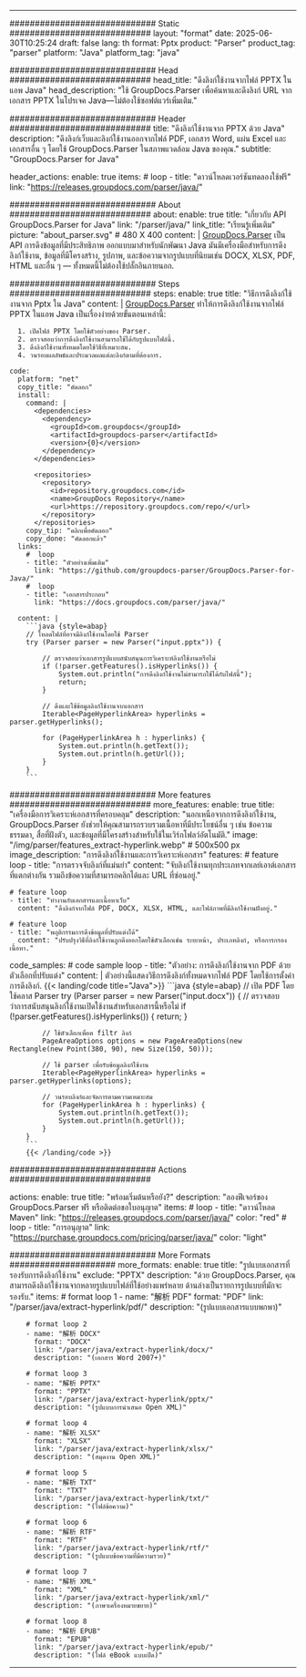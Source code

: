 


---
############################# Static ############################
layout: "format"
date:  2025-06-30T10:25:24
draft: false
lang: th
format: Pptx
product: "Parser"
product_tag: "parser"
platform: "Java"
platform_tag: "java"

############################# Head ############################
head_title: "ดึงลิงก์ใช้งานจากไฟล์ PPTX ในแอพ Java"
head_description: "ใช้ GroupDocs.Parser เพื่อค้นหาและดึงลิงก์ URL จากเอกสาร PPTX ในโปรเจค Java—ไม่ต้องใช้ซอฟต์แวร์เพิ่มเติม."

############################# Header ############################
title: "ดึงลิงก์ใช้งานจาก PPTX ด้วย Java" 
description: "ดึงลิงก์เว็บและลิงก์ใช้งานออกจากไฟล์ PDF, เอกสาร Word, แผ่น Excel และเอกสารอื่น ๆ โดยใช้ GroupDocs.Parser ในสภาพแวดล้อม Java ของคุณ."
subtitle: "GroupDocs.Parser for Java" 

header_actions:
  enable: true
  items:
    #  loop
    - title: "ดาวน์โหลดเวอร์ชันทดลองใช้ฟรี"
      link: "https://releases.groupdocs.com/parser/java/"
      
############################# About ############################
about:
    enable: true
    title: "เกี่ยวกับ API GroupDocs.Parser for Java"
    link: "/parser/java/"
    link_title: "เรียนรู้เพิ่มเติม"
    picture: "about_parser.svg" # 480 X 400
    content: |
       [GroupDocs.Parser](/parser/java/) เป็น API การดึงข้อมูลที่มีประสิทธิภาพ ออกแบบมาสำหรับนักพัฒนา Java มันมีเครื่องมือสำหรับการดึงลิงก์ใช้งาน, ข้อมูลที่มีโครงสร้าง, รูปภาพ, และข้อความจากรูปแบบที่นิยมเช่น DOCX, XLSX, PDF, HTML และอื่น ๆ — ทั้งหมดนี้ไม่ต้องใช้ปลั๊กอินภายนอก.

############################# Steps ############################
steps:
    enable: true
    title: "วิธีการดึงลิงก์ใช้งานจาก Pptx ใน Java"
    content: |
      [GroupDocs.Parser](/parser/java/) ทำให้การดึงลิงก์ใช้งานจากไฟล์ PPTX ในแอพ Java เป็นเรื่องง่ายด้วยขั้นตอนเหล่านี้:
      
      1. เปิดไฟล์ PPTX โดยใช้ตัวอย่างของ Parser.
      2. ตรวจสอบว่าการดึงลิงก์ใช้งานสามารถใช้ได้กับรูปแบบไฟล์นี้.
      3. ดึงลิงก์ใช้งานทั้งหมดโดยใช้วิธีที่เหมาะสม.
      4. วนรอบผลลัพธ์และประมวลผลแต่ละลิงก์ตามที่ต้องการ.
   
    code:
      platform: "net"
      copy_title: "คัดลอก"
      install:
        command: |
          <dependencies>
            <dependency>
              <groupId>com.groupdocs</groupId>
              <artifactId>groupdocs-parser</artifactId>
              <version>{0}</version>
            </dependency>
          </dependencies>

          <repositories>
            <repository>
              <id>repository.groupdocs.com</id>
              <name>GroupDocs Repository</name>
              <url>https://repository.groupdocs.com/repo/</url>
            </repository>
          </repositories>
        copy_tip: "คลิกเพื่อคัดลอก"
        copy_done: "คัดลอกแล้ว"
      links:
        #  loop
        - title: "ตัวอย่างเพิ่มเติม"
          link: "https://github.com/groupdocs-parser/GroupDocs.Parser-for-Java/"
        #  loop
        - title: "เอกสารประกอบ"
          link: "https://docs.groupdocs.com/parser/java/"
          
      content: |
        ```java {style=abap}
        // โหลดไฟล์ที่อาจมีลิงก์ใช้งานโดยใช้ Parser
        try (Parser parser = new Parser("input.pptx")) {

            // ตรวจสอบว่าเอกสารรูปแบบสนับสนุนการวิเคราะห์ลิงก์ใช้งานหรือไม่
            if (!parser.getFeatures().isHyperlinks()) {
                System.out.println("การดึงลิงก์ใช้งานไม่สามารถใช้ได้กับไฟล์นี้");
                return;
            }

            // ดึงและใช้ข้อมูลลิงก์ใช้งานจากเอกสาร
            Iterable<PageHyperlinkArea> hyperlinks = parser.getHyperlinks();

            for (PageHyperlinkArea h : hyperlinks) {
                System.out.println(h.getText());
                System.out.println(h.getUrl());
            }
        }
        ```            

############################# More features ############################
more_features:
  enable: true
  title: "เครื่องมือการวิเคราะห์เอกสารที่ครอบคลุม"
  description: "นอกเหนือจากการดึงลิงก์ใช้งาน, GroupDocs.Parser ยังช่วยให้คุณสามารถรวบรวมเนื้อหาที่มีประโยชน์อื่น ๆ เช่น ข้อความธรรมดา, สื่อที่ฝังตัว, และข้อมูลที่มีโครงสร้างสำหรับใช้ในเวิร์กโฟลว์อัตโนมัติ."
  image: "/img/parser/features_extract-hyperlink.webp" # 500x500 px
  image_description: "การดึงลิงก์ใช้งานและการวิเคราะห์เอกสาร"
  features:
    # feature loop
    - title: "การตรวจจับลิงก์ที่แม่นยำ"
      content: "จับลิงก์ใช้งานทุกประเภทจากเลย์เอาต์เอกสารที่แตกต่างกัน รวมถึงข้อความที่สามารถคลิกได้และ URL ที่ซ่อนอยู่."

    # feature loop
    - title: "ทำงานกับเอกสารและเนื้อหาเว็บ"
      content: "ดึงลิงก์จากไฟล์ PDF, DOCX, XLSX, HTML, และไฟล์ภาพที่มีลิงก์ใช้งานฝังอยู่."

    # feature loop
    - title: "พฤติกรรมการดึงข้อมูลที่ปรับแต่งได้"
      content: "ปรับปรุงวิธีที่ลิงก์ใช้งานถูกดึงออกโดยใช้ตัวเลือกเช่น ระยะหน้า, ประเภทลิงก์, หรือการกรองเนื้อหา."
      
  code_samples:
    # code sample loop
    - title: "ตัวอย่าง: การดึงลิงก์ใช้งานจาก PDF ด้วยตัวเลือกที่ปรับแต่ง"
      content: |
        ตัวอย่างนี้แสดงวิธีการดึงลิงก์ทั้งหมดจากไฟล์ PDF โดยใช้การตั้งค่าการดึงลิงก์.
        {{< landing/code title="Java">}}
        ```java {style=abap}
        //  เปิด PDF โดยใช้คลาส Parser
        try (Parser parser = new Parser("input.docx"))
        {
            // ตรวจสอบว่าการสนับสนุนลิงก์ใช้งานเปิดใช้งานสำหรับเอกสารนี้หรือไม่
            if (!parser.getFeatures().isHyperlinks()) {
                return;
            }

            // ใช้ตัวเลือกเพื่อต filtr ลิงก์
            PageAreaOptions options = new PageAreaOptions(new Rectangle(new Point(380, 90), new Size(150, 50)));

            // ใช้ parser เพื่อรับข้อมูลลิงก์ใช้งาน
            Iterable<PageHyperlinkArea> hyperlinks = parser.getHyperlinks(options);

            // วนรอบลิงก์และจัดการตามความเหมาะสม
            for (PageHyperlinkArea h : hyperlinks) {
                System.out.println(h.getText());
                System.out.println(h.getUrl());
            }
        }
        ```
        {{< /landing/code >}}


############################# Actions ############################

actions:
  enable: true
  title: "พร้อมเริ่มต้นหรือยัง?"
  description: "ลองฟีเจอร์ของ GroupDocs.Parser ฟรี หรือติดต่อขอใบอนุญาต"
  items:
    #  loop
    - title: "ดาวน์โหลด Maven"
      link: "https://releases.groupdocs.com/parser/java/"
      color: "red"
        #  loop
    - title: "การอนุญาต"
      link: "https://purchase.groupdocs.com/pricing/parser/java/"
      color: "light"


############################# More Formats #####################
more_formats:
    enable: true
    title: "รูปแบบเอกสารที่รองรับการดึงลิงก์ใช้งาน"
    exclude: "PPTX"
    description: "ด้วย GroupDocs.Parser, คุณสามารถดึงลิงก์ใช้งานจากหลายรูปแบบไฟล์ที่ใช้อย่างแพร่หลาย ด้านล่างเป็นรายการรูปแบบที่มักจะรองรับ."
    items: 
        # format loop 1
        - name: "解析 PDF"
          format: "PDF"
          link: "/parser/java/extract-hyperlink/pdf/"
          description: "(รูปแบบเอกสารแบบพกพา)"
          
        # format loop 2
        - name: "解析 DOCX"
          format: "DOCX"
          link: "/parser/java/extract-hyperlink/docx/"
          description: "(เอกสาร Word 2007+)"
          
        # format loop 3
        - name: "解析 PPTX"
          format: "PPTX"
          link: "/parser/java/extract-hyperlink/pptx/"
          description: "(รูปแบบการนำเสนอ Open XML)"
          
        # format loop 4
        - name: "解析 XLSX"
          format: "XLSX"
          link: "/parser/java/extract-hyperlink/xlsx/"
          description: "(สมุดงาน Open XML)"
          
        # format loop 5
        - name: "解析 TXT"
          format: "TXT"
          link: "/parser/java/extract-hyperlink/txt/"
          description: "(ไฟล์ข้อความ)"
          
        # format loop 6
        - name: "解析 RTF"
          format: "RTF"
          link: "/parser/java/extract-hyperlink/rtf/"
          description: "(รูปแบบข้อความที่มีความรวย)"
          
        # format loop 7
        - name: "解析 XML"
          format: "XML"
          link: "/parser/java/extract-hyperlink/xml/"
          description: "(ภาษาเครื่องหมายขยาย)"
          
        # format loop 8
        - name: "解析 EPUB"
          format: "EPUB"
          link: "/parser/java/extract-hyperlink/epub/"
          description: "(ไฟล์ eBook แบบเปิด)"
         
          

---